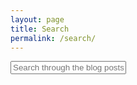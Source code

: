 ```yaml
---
layout: page
title: Search
permalink: /search/
---
```


<div id="search-container">
    <input type="text" id="search-input" placeholder="Search through the blog posts...">
    <ul id="results-container"></ul>
</div>

<script src="{{ site.baseurl }}/assets/simple-jekyll-search.min.js" type="text/javascript"></script>

<script>
    SimpleJekyllSearch({
        searchInput: document.getElementById('search-input'),
        resultsContainer: document.getElementById('results-container'),
        searchResultTemplate: `
            <div style="text-align: left !important;">
                <a href="{url}"><h1 style="text-align:left !important;">{title}</h1></a>
                <span style="text-align:left !important;">{date}</span>
                <p>{excerpt}</p>
            </div>
        `,
        json: '{{ site.url }}{{ site.baseurl }}/search.json',
        filter: function(results, query) {
            query = query.toLowerCase();
            return results.filter(function(item) {
                const titleMatch = item.title.toLowerCase().includes(query);
                const contentMatch = item.content ? item.content.toLowerCase().includes(query) : false;
                return titleMatch || contentMatch;
            });
        },
        templateMiddleware: function(prop, value) {
            if (prop === 'excerpt') {
                const query = document.getElementById('search-input').value.toLowerCase();
                const content = (value || "").toLowerCase();
                const index = content.indexOf(query);
                if (index !== -1) {
                    const start = Math.max(0, index - 50);
                    const end = Math.min(content.length, index + query.length + 50);
                    return '...' + content.slice(start, end) + '...';
                }
                return 'No preview available.';
            }
            return value;
        }
    });
</script>
